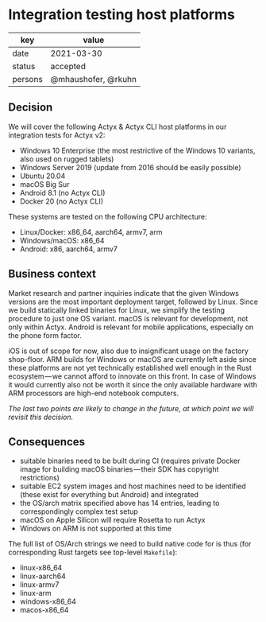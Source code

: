 # Integration testing host platforms

| key | value |
| --- | --- |
| date | 2021-03-30 |
| status | accepted |
| persons | @mhaushofer, @rkuhn |

## Decision

We will cover the following Actyx & Actyx CLI host platforms in our integration tests for Actyx v2:

- Windows 10 Enterprise (the most restrictive of the Windows 10 variants, also used on rugged tablets)
- Windows Server 2019 (update from 2016 should be easily possible)
- Ubuntu 20.04
- macOS Big Sur
- Android 8.1 (no Actyx CLI)
- Docker 20 (no Actyx CLI)

These systems are tested on the following CPU architecture:

- Linux/Docker: x86_64, aarch64, armv7, arm
- Windows/macOS: x86_64
- Android: x86, aarch64, armv7

## Business context

Market research and partner inquiries indicate that the given Windows versions are the most important deployment target, followed by Linux.
Since we build statically linked binaries for Linux, we simplify the testing procedure to just one OS variant.
macOS is relevant for development, not only within Actyx.
Android is relevant for mobile applications, especially on the phone form factor.

iOS is out of scope for now, also due to insignificant usage on the factory shop-floor.
ARM builds for Windows or macOS are currently left aside since these platforms are not yet technically established well enough in the Rust ecosystem — we cannot afford to innovate on this front.
In case of Windows it would currently also not be worth it since the only available hardware with ARM processors are high-end notebook computers.

_The last two points are likely to change in the future, at which point we will revisit this decision._

## Consequences

- suitable binaries need to be built during CI (requires private Docker image for building macOS binaries — their SDK has copyright restrictions)
- suitable EC2 system images and host machines need to be identified (these exist for everything but Android) and integrated
- the OS/arch matrix specified above has 14 entries, leading to correspondingly complex test setup
- macOS on Apple Silicon will require Rosetta to run Actyx
- Windows on ARM is not supported at this time

The full list of OS/Arch strings we need to build native code for is thus (for corresponding Rust targets see top-level `Makefile`):

- linux-x86_64
- linux-aarch64
- linux-armv7
- linux-arm
- windows-x86_64
- macos-x86_64
